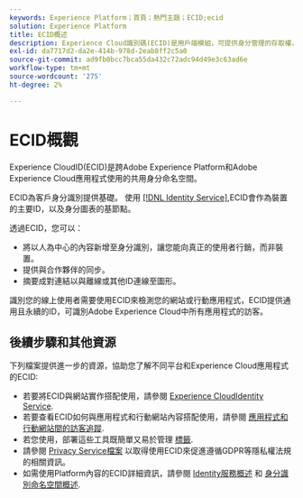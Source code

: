 ```yaml
---
keywords: Experience Platform；首頁；熱門主題；ECID;ecid
solution: Experience Platform
title: ECID概述
description: Experience Cloud識別碼(ECID)是用戶端模組，可提供身分管理的存取權，提供三項主要功能。
exl-id: da7717d2-da2e-414b-978d-2eab8ff2c5a0
source-git-commit: ad9fb0bcc7bca55da432c72adc94d49e3c63ad6e
workflow-type: tm+mt
source-wordcount: '275'
ht-degree: 2%

---
```


# ECID概觀

Experience CloudID(ECID)是跨Adobe Experience Platform和Adobe Experience Cloud應用程式使用的共用身分命名空間。

ECID為客戶身分識別提供基礎。 使用 [[!DNL Identity Service]](./home.md),ECID會作為裝置的主要ID，以及身分圖表的基節點。

透過ECID，您可以：

* 將以人為中心的內容新增至身分識別，讓您能向真正的使用者行銷，而非裝置。
* 提供與合作夥伴的同步。
* 摘要成對連結以與離線或其他ID連線至圖形。

識別您的線上使用者需要使用ECID來檢測您的網站或行動應用程式，ECID提供通用且永續的ID，可識別Adobe Experience Cloud中所有應用程式的訪客。

## 後續步驟和其他資源

下列檔案提供進一步的資源，協助您了解不同平台和Experience Cloud應用程式的ECID:

* 若要將ECID與網站實作搭配使用，請參閱 [Experience CloudIdentity Service](https://experienceleague.adobe.com/docs/id-service/using/home.html?lang=zh-Hant).
* 若要查看ECID如何與應用程式和行動網站內容搭配使用，請參閱 [應用程式和行動網站間的訪客追蹤](https://experienceleague.adobe.com/docs/mobile-services/ios/sdk-reference-ios/hybrid-app.html?lang=en#sdk-reference-ios).
* 若您使用，部署這些工具既簡單又易於管理 [標籤](../tags/home.md).
* 請參閱 [Privacy Service檔案](../privacy-service/identity-data.md) 以取得使用ECID來促進遵循GDPR等隱私權法規的相關資訊。
* 如需使用Platform內容的ECID詳細資訊，請參閱 [Identity服務概述](./home.md) 和 [身分識別命名空間概述](./namespaces.md).